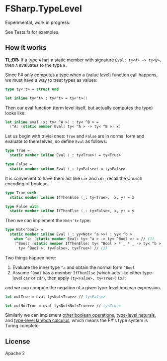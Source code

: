 FSharp.TypeLevel
================

Experimental, work in progress.

See Tests.fs for examples.

## How it works

**TL;DR:** If a type `A` has a static member with signature `Eval: ty<A> -> ty<B>`, then `A` evaluates to the type `B`.

Since F# only computes a type when a (value level) function call happens, we must have a way to treat types as values:

```fsharp
type ty<'t> = struct end

let inline ty<'t> : ty<'t> = ty<'t>()
```

Then our eval function (term level itself, but actually computes the type) looks like:

```fsharp
let inline eval (x: ty< ^A >) : ty< ^B > =
  (^A: (static member Eval: ty< ^A > -> ty< ^B >) x)
```

Let us begin with trivial ones: `True` and `False` are in normal form and evaluate to themselves, so define `Eval` as follows:

```fsharp
type True =
  static member inline Eval (_: ty<True>) = ty<True>

type False =
  static member inline Eval (_: ty<False>) = ty<False>
```

It is convenient to have them act like `car` and `cdr`; recall the Church encoding of boolean.

```fsharp
type True with
  static member inline IfThenElse (_: ty<True>,  x, y) = x 

type False with
  static member inline IfThenElse (_: ty<False>, x, y) = y
```

Then we can implement the `Not<'t>` type:

```fsharp
type Not<'bool> =
  static member inline Eval (_: yy<Not< ^a >>) : yy< ^b >
    when ^a: (static member Eval: ty< ^a > -> ty< ^Bool >) = // (1)
    (^Bool: (static member IfThenElse: ty< ^Bool > * _ * _ -> ty< ^b >)
      ty< ^Bool >, ty<False>, ty<True>) // (2)
```

Two things happen here:

1. Evaluate the inner type `^a` and obtain the normal form `^Bool`
2. Assume `^Bool` has a member `IfThenElse` (which acts like either type-level `car` or `cdr`), then apply `(ty<False>, ty<True>)` to it

and we can compute the negation of a given type-level boolean expression.

```fsharp
let notTrue = eval ty<Not<True>> // ty<False>

let notNotTrue = eval ty<Not<Not<True>>> // ty<True>
```

Similarly we can implement [other boolean operations](https://github.com/cannorin/FSharp.TypeLevel/blob/master/Boolean.fs), [type-level naturals](https://github.com/cannorin/FSharp.TypeLevel/blob/master/Natural.fs), and [type-level lambda calculus](https://github.com/cannorin/FSharp.TypeLevel/blob/master/Lambda.fs), which means the F#'s type system is Turing complete.

## License

Apache 2
